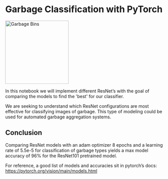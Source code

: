 # Garbage Classification with PyTorch
<img src="https://external-content.duckduckgo.com/iu/?u=https%3A%2F%2Fwebstockreview.net%2Fimages%2Fgarbage-clipart-wastebin-16.png&f=1&nofb=1" alt="Garbage Bins" height="200"/>

In this notebook we will implement different ResNet’s with the goal of comparing the models to find the 'best' for our classifier.

We are seeking to understand which ResNet configurations are most effective for classifying images of garbage. This type of modeling could be used for automated garbage aggregation systems.

## Conclusion

Comparing ResNet models with an adam optimizer 8 epochs and a learning rate of 5.5e-5 for classification of garbage types yields a max model accuracy of 96% for the ResNet101 pretrained model.

For reference, a good list of models and accuracies sit in pytorch’s docs: https://pytorch.org/vision/main/models.html
